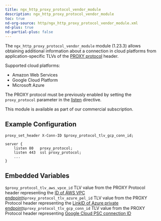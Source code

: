 ```yaml
---
title: ngx_http_proxy_protocol_vendor_module
description: ngx_http_proxy_protocol_vendor_module
toc: true
nd-org-source: http/ngx_http_proxy_protocol_vendor_module.xml
nd-plus: true
nd-partial-plus: false
---
```



<!--
      ********************************************************************************
      🛑 WARNING: AUTOGENERATED FILE - DO NOT EDIT 🛑 This Markdown file was
      automatically generated from the source XML documentation. Any manual
      changes made directly to this file will be overwritten. To request or
      suggest changes, please edit the source XML files instead.
      https://github.com/nginx/nginx.org/tree/main/xml/en
      ********************************************************************************
      -->


The `ngx_http_proxy_protocol_vendor_module` module (1.23.3)
allows obtaining additional information about a connection in
cloud platforms from application-specific TLVs of the
[PROXY
protocol](http://www.haproxy.org/download/1.8/doc/proxy-protocol.txt)
header.

Supported cloud platforms:

- Amazon Web Services
- Google Cloud Platform
- Microsoft Azure


The PROXY protocol must be previously enabled by setting the
`proxy_protocol` parameter
in the [listen](/nginx/module-reference/http/ngx_http_core_module#listen) directive.

This module is available as part of our
commercial subscription.
## Example Configuration


```nginx
proxy_set_header X-Conn-ID $proxy_protocol_tlv_gcp_conn_id;

server {
    listen 80   proxy_protocol;
    listen 443  ssl proxy_protocol;
    ...
}

```

## Embedded Variables

`$proxy_protocol_tlv_aws_vpce_id`
TLV value from the PROXY Protocol header representing the
[ID
of AWS VPC endpoint](https://docs.aws.amazon.com/elasticloadbalancing/latest/network/load-balancer-target-groups.html#proxy-protocol)`$proxy_protocol_tlv_azure_pel_id`
TLV value from the PROXY Protocol header representing the
[LinkID
of Azure private endpoint](https://learn.microsoft.com/en-us/azure/private-link/private-link-service-overview#getting-connection-information-using-tcp-proxy-v2)`$proxy_protocol_tlv_gcp_conn_id`
TLV value from the PROXY Protocol header representing
[Google Cloud PSC
connection ID](https://cloud.google.com/vpc/docs/configure-private-service-connect-producer#proxy-protocol)